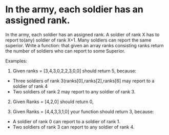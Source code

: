 # In the army, each soldier has an assigned rank.

In the army, each soldier has an assigned rank. A soldier of rank X has to report to(any) soldier of rank X+1. 
Many soldiers can report the same superior. Write a function:
that given an array ranks consisting ranks return the number of soldiers who can report to some Superior. 

Examples:

1) Given ranks = [3,4,3,0,2,2,3,0,0] should return 5, because:

* Three soldiers of rank 3(ranks[0],ranks[2],ranks[6] may report to a soldier of rank 4
* Two soldiers of rank 2 may report to any soldier of rank 3.

2) Given Ranks = [4,2,0] should return 0,

3) Given Ranks = [4,4,3,3,1,0] your function should return 3, because:

* A soldier of rank 0 can report to a soldier of rank 1.
* Two soldiers of rank 3 can report to any soldier of rank 4.